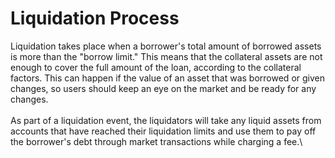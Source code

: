# Liquidation Process

Liquidation takes place when a borrower's total amount of borrowed assets is more than the "borrow limit." This means that the collateral assets are not enough to cover the full amount of the loan, according to the collateral factors. This can happen if the value of an asset that was borrowed or given changes, so users should keep an eye on the market and be ready for any changes.\
\
As part of a liquidation event, the liquidators will take any liquid assets from accounts that have reached their liquidation limits and use them to pay off the borrower's debt through market transactions while charging a fee.\
